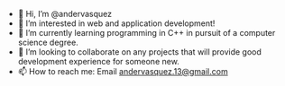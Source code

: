 - 👋 Hi, I’m @andervasquez
- 👀 I’m interested in web and application development!
- 🌱 I’m currently learning programming in C++ in pursuit of a computer science degree.
- 💞️ I’m looking to collaborate on any projects that will provide good development experience for someone new. 
- 📫 How to reach me: Email andervasquez.13@gmail.com

<!---
andervasquez/andervasquez is a ✨ special ✨ repository because its `README.md` (this file) appears on your GitHub profile.
You can click the Preview link to take a look at your changes.
--->
